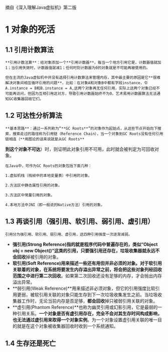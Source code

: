 摘自《深入理解Java虚拟机》第二版

# 1 对象的死活

## 1.1 引用计数算法

	**引用计数法算**：给对象添加一个**引用计数器**，每当一个地方引用它是，计数器值就加1；当引用失效时，计数器值就减1；任何时刻计数器为0的对象就是不可能再被使用的。

	但在主流的Java虚拟机中并没有选择引用计数算法来管理内存，其中最主要的原因是它**很难解决对象间相互循环引用的问题**，比如：在对象A和对象B中都有字段instance，令A.instance = B和B.instance = A,这两个对象再无任何引用，实际上这两个对象已经不可能再访问，但因为互相引用这对方，导致引用计数器始终不为0，艺术易用计数器算法无法通知GC收集器回收它们。

## 1.2 可达性分析算法

	**基本思路**：通过一系列称为“**GC Roots**”的对象作为起始点，从这些节点开始向下搜索，搜索走过的路径称为引用链（Reference Chain），当一个对象到GC Roots没有任何引用链相连（**用图论的话来说就是从GC Roots**

**到这个对象不可达**）时，则证明此对象引用不可用，此时就会被判定为可回收对象。

	在Java中，可作为GC Roots的对象包括下面几种：

	1.虚拟机栈（栈帧中的本地变量表）中引用的对象。

	2.方法区中静态属性引用的对象。

	3.方法区中常量引用的对象。

	4.本地方法中JNI（即一般说的Native方法）引用的对象。

## 1.3 再谈引用（强引用、软引用、弱引用、虚引用）

	引用分为强引用、软引用、弱引用、虚引用，这四种引用强度一次逐渐减弱。

- **强引用(Strong Reference)**指的就是程序代码中普遍存在的，类似“Object obj = new Object()”这类的引用，只要强引用还存在，垃圾收集器就**永远不会回收**掉被引用的对象。
- **软引用(Soft Reference)**用来描述一些还有用但并非必须的对象。对于软引用关联着的对象，在系统将要发生内存溢出异常之前，将会把这些对象列经回收范围之中进行**第二次回收**。如果第二次回收还没有足够的内存，才会抛出内存溢出异常。
- **弱引用(Weak Reference)**用来描述非必须对象，但它的引用强度比软引用更弱，被软引用关联的对象只能生存到下一次垃圾收集发生之前。当垃圾收集器工作时，无论当前内存是否足够，**都会回收**掉只被弱引用关联的对象。
- **虚引用(Phantom Reference)**也称为幽灵引用或幻影引用，它是最弱的一种引用关系。**一个对象是否有虚引用存在，完全不会对其生存时间构成影响，也无法通过虚引用来取得一个对象实例**。为一个对象设置虚引用关联的唯一目的就是在这个对象被收集器回收时收到一个系统通知。

## 1.4 生存还是死亡

	



